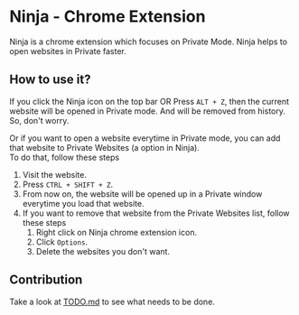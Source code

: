 # Ninja - Chrome Extension

Ninja is a chrome extension which focuses on Private Mode. Ninja helps to open websites in Private faster.

## How to use it?

If you click the Ninja icon on the top bar OR Press `ALT + Z`, then the current website will be opened in Private mode. And will be removed from history. So, don't worry.

Or if you want to open a website everytime in Private mode, you can add that website to Private Websites (a option in Ninja).  
To do that, follow these steps

1. Visit the website.
2. Press `CTRL + SHIFT + Z`.
3. From now on, the website will be opened up in a Private window everytime you load that website.
4. If you want to remove that website from the Private Websites list, follow these steps
   1. Right click on Ninja chrome extension icon.
   2. Click `Options`.
   3. Delete the websites you don't want.

## Contribution

Take a look at [TODO.md](./TODO.md) to see what needs to be done.